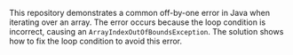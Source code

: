 This repository demonstrates a common off-by-one error in Java when iterating over an array. The error occurs because the loop condition is incorrect, causing an `ArrayIndexOutOfBoundsException`. The solution shows how to fix the loop condition to avoid this error.
